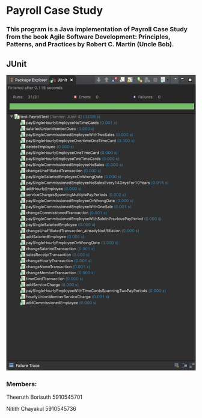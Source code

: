 # Payroll Case Study

### This program is a Java implementation of Payroll Case Study from the book Agile Software Development: Principles, Patterns, and Practices by Robert C. Martin (Uncle Bob).


## JUnit

![Junit](img/JunitResult.png)

### Members:
Theeruth Borisuth 5910545701

Nitith   Chayakul 5910545736
